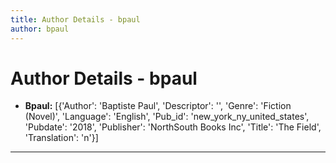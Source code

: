 ```yaml
---
title: Author Details - bpaul
author: bpaul
---
```


# Author Details - bpaul

<ul>
    <li><strong>Bpaul:</strong> [{'Author': 'Baptiste Paul', 'Descriptor': '', 'Genre': 'Fiction (Novel)', 'Language': 'English', 'Pub_id': 'new_york_ny_united_states', 'Pubdate': '2018', 'Publisher': 'NorthSouth Books Inc', 'Title': 'The Field', 'Translation': 'n'}]</li>
</ul>
<hr>